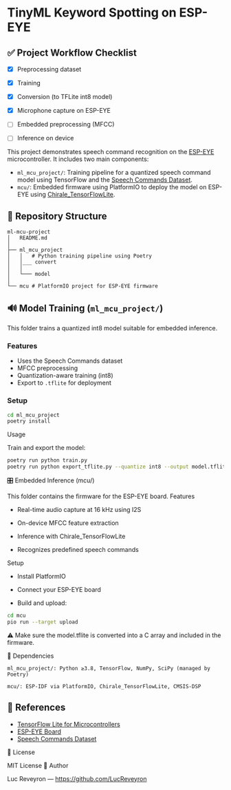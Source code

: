 # TinyML Keyword Spotting on ESP-EYE

## ✅ Project Workflow Checklist

- [x] Preprocessing dataset
- [x] Training
- [x] Conversion (to TFLite int8 model)
- [x] Microphone capture on ESP-EYE
- [ ] Embedded preprocessing (MFCC)
- [ ] Inference on device


This project demonstrates speech command recognition on the [ESP-EYE](https://www.espressif.com/en/products/devkits/esp-eye/overview) microcontroller. It includes two main components:

- `ml_mcu_project/`: Training pipeline for a quantized speech command model using TensorFlow and the [Speech Commands Dataset](https://www.tensorflow.org/datasets/catalog/speech_commands).
- `mcu/`: Embedded firmware using PlatformIO to deploy the model on ESP-EYE using [Chirale_TensorFlowLite](https://github.com/Chirale/TensorFlowLite_Micro).

## 📁 Repository Structure
```
ml-mcu-project
│   README.md
│
├── ml_mcu_project
│   │   # Python training pipeline using Poetry
│   │___ convert 
│   │
│   └─── model
│
└── mcu # PlatformIO project for ESP-EYE firmware
```


## 🔊 Model Training (`ml_mcu_project/`)

This folder trains a quantized int8 model suitable for embedded inference.

### Features

- Uses the Speech Commands dataset
- MFCC preprocessing
- Quantization-aware training (int8)
- Export to `.tflite` for deployment

### Setup

```bash
cd ml_mcu_project
poetry install
```
Usage

Train and export the model:
```bash
poetry run python train.py
poetry run python export_tflite.py --quantize int8 --output model.tflite
```

🎛 Embedded Inference (mcu/)

This folder contains the firmware for the ESP-EYE board.
Features

- Real-time audio capture at 16 kHz using I2S

- On-device MFCC feature extraction

- Inference with Chirale_TensorFlowLite

- Recognizes predefined speech commands

Setup

- Install PlatformIO

- Connect your ESP-EYE board

- Build and upload:
```bash
cd mcu
pio run --target upload
```
⚠️ Make sure the model.tflite is converted into a C array and included in the firmware.

🧠 Dependencies

    ml_mcu_project/: Python ≥3.8, TensorFlow, NumPy, SciPy (managed by Poetry)

    mcu/: ESP-IDF via PlatformIO, Chirale_TensorFlowLite, CMSIS-DSP

## 📎 References

- [TensorFlow Lite for Microcontrollers](https://www.tensorflow.org/lite/microcontrollers)
- [ESP-EYE Board](https://www.espressif.com/en/products/devkits/esp-eye/overview)
- [Speech Commands Dataset](https://www.tensorflow.org/datasets/catalog/speech_commands)

📜 License

MIT License
👤 Author

Luc Reveyron — https://github.com/LucReveyron
